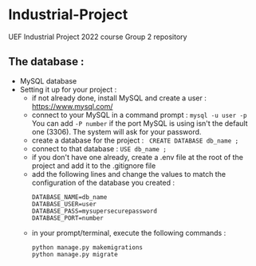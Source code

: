 # Industrial-Project
UEF Industrial Project 2022 course Group 2 repository


## The database :
* MySQL database 
* Setting it up for your project :
    * if not already done, install MySQL and create a user : https://www.mysql.com/ 
    * connect to your MySQL in a command prompt : ``` mysql -u user -p ``` You can add ``` -P number ``` if the port MySQL is using isn't the default one (3306). The system will ask for your password.
    * create a database for the project : ``` CREATE DATABASE db_name ;```
    * connect to that database : ``` USE db_name ; ```
    * if you don't have one already, create a .env file at the root of the project and add it to the .gitignore file
    * add the following lines and change the values to match the configuration of the database you created :
        ```
        DATABASE_NAME=db_name
        DATABASE_USER=user
        DATABASE_PASS=mysupersecurepassword
        DATABASE_PORT=number
        ```
    * in your prompt/terminal, execute the following commands :
        ```
        python manage.py makemigrations 
        python manage.py migrate
        ```